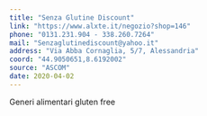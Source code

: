 ```yaml
---
title: "Senza Glutine Discount"
link: "https://www.alxte.it/negozio?shop=146"
phone: "0131.231.904 - 338.260.7264"
mail: "Senzaglutinediscount@yahoo.it"
address: "Via Abba Cornaglia, 5/7, Alessandria"
coord: "44.9050651,8.6192002"
source: "ASCOM"
date: 2020-04-02
---
```


Generi alimentari gluten free
